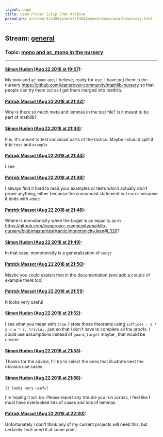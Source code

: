 ```yaml
---
layout: page
title: Lean Prover Zulip Chat Archive 
permalink: archive/113488general/51801monoandacmonointhenursery.html
---
```


## Stream: [general](index.html)
### Topic: [mono and ac_mono in the nursery](51801monoandacmonointhenursery.html)

---

#### [Simon Hudon (Aug 22 2018 at 19:07)](https://leanprover.zulipchat.com/#narrow/stream/113488-general/topic/mono%20and%20ac_mono%20in%20the%20nursery/near/132589831):
My `mono` and `ac_mono` are, I believe, ready for use. I have put them in the nursery https://github.com/leanprover-community/mathlib-nursery so that people can try them out as I get them merged into mathlib.

#### [Patrick Massot (Aug 22 2018 at 21:42)](https://leanprover.zulipchat.com/#narrow/stream/113488-general/topic/mono%20and%20ac_mono%20in%20the%20nursery/near/132597919):
Why is there so much meta and lemmas in the test file? Is it meant to be part of mathlib?

#### [Simon Hudon (Aug 22 2018 at 21:44)](https://leanprover.zulipchat.com/#narrow/stream/113488-general/topic/mono%20and%20ac_mono%20in%20the%20nursery/near/132598001):
It is. It's meant to test individual parts of the tactics. Maybe I should split it into `test` and `example`

#### [Patrick Massot (Aug 22 2018 at 21:44)](https://leanprover.zulipchat.com/#narrow/stream/113488-general/topic/mono%20and%20ac_mono%20in%20the%20nursery/near/132598015):
I see

#### [Patrick Massot (Aug 22 2018 at 21:46)](https://leanprover.zulipchat.com/#narrow/stream/113488-general/topic/mono%20and%20ac_mono%20in%20the%20nursery/near/132598091):
I always find it hard to read your examples or tests which actually don't prove anything, either because the announced statement is `true` or because it ends with `admit`

#### [Patrick Massot (Aug 22 2018 at 21:48)](https://leanprover.zulipchat.com/#narrow/stream/113488-general/topic/mono%20and%20ac_mono%20in%20the%20nursery/near/132598207):
Where is monotonicity when the target is an equality as in https://github.com/leanprover-community/mathlib-nursery/blob/master/test/tactic/monotonicity.lean#L326?

#### [Simon Hudon (Aug 22 2018 at 21:49)](https://leanprover.zulipchat.com/#narrow/stream/113488-general/topic/mono%20and%20ac_mono%20in%20the%20nursery/near/132598248):
In that case, monotonicity is a generalization of `congr`

#### [Patrick Massot (Aug 22 2018 at 21:50)](https://leanprover.zulipchat.com/#narrow/stream/113488-general/topic/mono%20and%20ac_mono%20in%20the%20nursery/near/132598313):
Maybe you could explain that in the documentation (and add a couple of example there too)

#### [Patrick Massot (Aug 22 2018 at 21:51)](https://leanprover.zulipchat.com/#narrow/stream/113488-general/topic/mono%20and%20ac_mono%20in%20the%20nursery/near/132598325):
It looks very useful

#### [Simon Hudon (Aug 22 2018 at 21:52)](https://leanprover.zulipchat.com/#narrow/stream/113488-general/topic/mono%20and%20ac_mono%20in%20the%20nursery/near/132598383):
I see what you mean with `true`. I state those theorems using `suffices : x * y < w * z, trivial,` just so that I don't have to complete all the proofs. I could use assumptions instead of `guard_target` maybe , that would be clearer

#### [Simon Hudon (Aug 22 2018 at 21:53)](https://leanprover.zulipchat.com/#narrow/stream/113488-general/topic/mono%20and%20ac_mono%20in%20the%20nursery/near/132598410):
Thanks for the advice, I'll try to select the ones that illustrate best the obvious use cases

#### [Simon Hudon (Aug 22 2018 at 21:56)](https://leanprover.zulipchat.com/#narrow/stream/113488-general/topic/mono%20and%20ac_mono%20in%20the%20nursery/near/132598587):
```quote
It looks very useful
```
I'm hoping it will be. Please report any trouble you run across, I feel like I must have overlooked lots of cases and lots of lemmas.

#### [Patrick Massot (Aug 22 2018 at 22:00)](https://leanprover.zulipchat.com/#narrow/stream/113488-general/topic/mono%20and%20ac_mono%20in%20the%20nursery/near/132598785):
Unfortunately  I don't think any of my current projects will need this, but certainly I will need it at some point.

